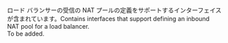 <Namespace Name="Microsoft.Azure.Management.Network.Fluent.LoadBalancerInboundNatPool.Definition">
  <Docs>
    <summary><span data-ttu-id="fb45a-101">ロード バランサーの受信の NAT プールの定義をサポートするインターフェイスが含まれています。</span><span class="sxs-lookup"><span data-stu-id="fb45a-101">Contains interfaces that support defining an inbound NAT pool for a load balancer.</span></span></summary> 
    <remarks>To be added.</remarks>
  </Docs>
</Namespace>

